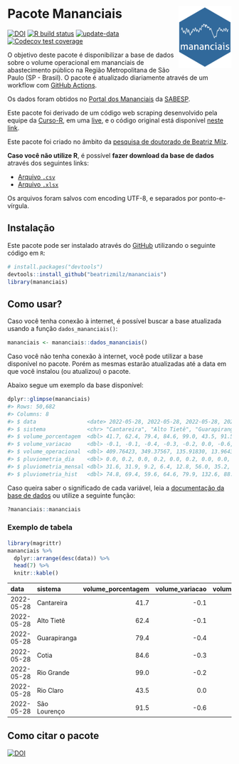 
<!-- README.md is generated from README.Rmd. Please edit that file -->

# Pacote Mananciais <img src="man/figures/hexlogo.png" align="right" width = "120px"/>

<!-- badges: start -->

[![DOI](https://zenodo.org/badge/DOI/10.5281/zenodo.4733056.svg)](https://doi.org/10.5281/zenodo.4733056)
[![R build
status](https://github.com/beatrizmilz/mananciais/workflows/R-CMD-check/badge.svg)](https://github.com/beatrizmilz/mananciais/actions)
[![update-data](https://github.com/beatrizmilz/mananciais/actions/workflows/2-update_data.yaml/badge.svg)](https://github.com/beatrizmilz/mananciais/actions/workflows/2-update_data.yaml)
[![Codecov test
coverage](https://codecov.io/gh/beatrizmilz/mananciais/branch/master/graph/badge.svg)](https://codecov.io/gh/beatrizmilz/mananciais?branch=master)
<!-- badges: end -->

O objetivo deste pacote é disponibilizar a base de dados sobre o volume
operacional em mananciais de abastecimento público na Região
Metropolitana de São Paulo (SP - Brasil). O pacote é atualizado
diariamente através de um workflow com [GitHub
Actions](https://github.com/beatrizmilz/mananciais/actions).

Os dados foram obtidos no [Portal dos
Mananciais](http://mananciais.sabesp.com.br/Situacao) da
[SABESP](http://site.sabesp.com.br/site/Default.aspx).

Este pacote foi derivado de um código web scraping desenvolvido pela
equipe da [Curso-R](https://www.curso-r.com/), em uma
[live](https://youtu.be/jvZIxrMmOcQ), e o código original está
disponível [neste
link](https://github.com/curso-r/lives/blob/master/drafts/20200730_scraper_sabesp.R).

Este pacote foi criado no âmbito da [pesquisa de doutorado de Beatriz
Milz](https://beatrizmilz.github.io/tese/).

**Caso você não utilize R**, é possível **fazer download da base de
dados** através dos seguintes links:

  - [Arquivo
    `.csv`](https://github.com/beatrizmilz/mananciais/raw/master/inst/extdata/mananciais.csv)
  - [Arquivo
    `.xlsx`](https://github.com/beatrizmilz/mananciais/blob/master/inst/extdata/mananciais.xlsx?raw=true)

Os arquivos foram salvos com encoding UTF-8, e separados por
ponto-e-vírgula.

## Instalação

Este pacote pode ser instalado através do [GitHub](https://github.com/)
utilizando o seguinte código em `R`:

``` r
# install.packages("devtools")
devtools::install_github("beatrizmilz/mananciais")
library(mananciais)
```

## Como usar?

Caso você tenha conexão à internet, é possível buscar a base atualizada
usando a função `dados_mananciais()`:

``` r
mananciais <- mananciais::dados_mananciais() 
```

Caso você não tenha conexão à internet, você pode utilizar a base
disponível no pacote. Porém as mesmas estarão atualizadas até a data em
que você instalou (ou atualizou) o pacote.

Abaixo segue um exemplo da base disponível:

``` r
dplyr::glimpse(mananciais)
#> Rows: 50,682
#> Columns: 8
#> $ data                <date> 2022-05-28, 2022-05-28, 2022-05-28, 2022-05-28, 2…
#> $ sistema             <chr> "Cantareira", "Alto Tietê", "Guarapiranga", "Cotia…
#> $ volume_porcentagem  <dbl> 41.7, 62.4, 79.4, 84.6, 99.0, 43.5, 91.5, 41.8, 62…
#> $ volume_variacao     <dbl> -0.1, -0.1, -0.4, -0.3, -0.2, 0.0, -0.6, -0.1, -0.…
#> $ volume_operacional  <dbl> 409.76423, 349.37567, 135.91830, 13.96436, 111.041…
#> $ pluviometria_dia    <dbl> 0.0, 0.2, 0.0, 0.2, 0.0, 0.2, 0.0, 0.0, 0.1, 0.0, …
#> $ pluviometria_mensal <dbl> 31.6, 31.9, 9.2, 6.4, 12.8, 56.0, 35.2, 31.6, 31.7…
#> $ pluviometria_hist   <dbl> 74.8, 69.4, 59.6, 64.6, 79.9, 132.6, 88.9, 74.8, 6…
```

Caso queira saber o significado de cada variável, leia a [documentação
da base de
dados](https://beatrizmilz.github.io/mananciais/reference/mananciais.html)
ou utilize a seguinte função:

``` r
?mananciais::mananciais
```

### Exemplo de tabela

``` r
library(magrittr)
mananciais %>% 
  dplyr::arrange(desc(data)) %>% 
  head(7) %>%
  knitr::kable()
```

| data       | sistema      | volume\_porcentagem | volume\_variacao | volume\_operacional | pluviometria\_dia | pluviometria\_mensal | pluviometria\_hist |
| :--------- | :----------- | ------------------: | ---------------: | ------------------: | ----------------: | -------------------: | -----------------: |
| 2022-05-28 | Cantareira   |                41.7 |            \-0.1 |           409.76423 |               0.0 |                 31.6 |               74.8 |
| 2022-05-28 | Alto Tietê   |                62.4 |            \-0.1 |           349.37567 |               0.2 |                 31.9 |               69.4 |
| 2022-05-28 | Guarapiranga |                79.4 |            \-0.4 |           135.91830 |               0.0 |                  9.2 |               59.6 |
| 2022-05-28 | Cotia        |                84.6 |            \-0.3 |            13.96436 |               0.2 |                  6.4 |               64.6 |
| 2022-05-28 | Rio Grande   |                99.0 |            \-0.2 |           111.04113 |               0.0 |                 12.8 |               79.9 |
| 2022-05-28 | Rio Claro    |                43.5 |              0.0 |             5.95073 |               0.2 |                 56.0 |              132.6 |
| 2022-05-28 | São Lourenço |                91.5 |            \-0.6 |            81.27747 |               0.0 |                 35.2 |               88.9 |

## Como citar o pacote

[![DOI](https://zenodo.org/badge/DOI/10.5281/zenodo.4733056.svg)](https://doi.org/10.5281/zenodo.4733056)
